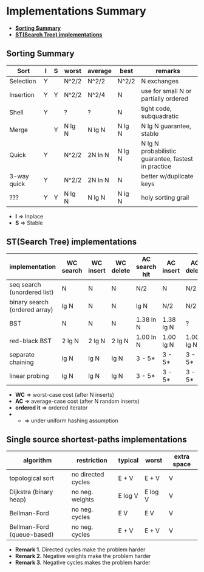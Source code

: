 # Implementations Summary

  * [**Sorting Summary**](#sorting-summary)
  * [**ST(Search Tree) implementations**](#stsearch-tree-implementations)

## Sorting Summary    

| Sort        | I | S | worst  | average | best    | remarks
| ----------- |---|---| ------ | ------- | ------- | --------------------
| Selection   | Y |   | N^2/2  |   N^2/2 |   N^2/2 | N exchanges
| Insertion   | Y | Y | N^2/2  |   N^2/4 |       N | use for small N or partially ordered
| Shell       | Y |   |     ?  |       ? |       N | tight code, subquadratic
| Merge       |   | Y | N lg N |  N lg N |  N lg N | N lg N guarantee, stable
| Quick       | Y |   | N^2/2  | 2N ln N |  N lg N | N lg N probabilistic guarantee, fastest in practice
| 3-way quick | Y |   | N^2/2  | 2N ln N |       N | better w/duplicate keys
| ???         | Y | Y | N lg N |  N lg N |  N lg N | holy sorting grail

* **I** => Inplace
* **S** => Stable

## ST(Search Tree) implementations

| implementation                | WC search | WC insert | WC delete | AC search hit | AC insert | AC delete | ordered it? | key i/f
| --------------                | --------- | --------- | --------- | ------------- | --------- | --------- | ----------- | -------
| seq search (unordered list)   |   N       |      N    |      N    |       N/2     |   N       |    N/2    |     no      | equals()
| binary search (ordered array) |  lg N     |      N    |      N    |      lg N     |  N/2      |    N/2    |    yes      | compareTo()
| BST                           |   N       |      N    |      N    |    1.38 ln N  | 1.38 lg N |     ?     |    yes      | compareTo()
| red-black BST                 | 2 lg N    |    2 lg N |    2 lg N |    1.00 ln N  | 1.00 lg N | 1.00 lg N |    yes      | compareTo()
| separate chaining             |   lg N    |      lg N |      lg N |    3 - 5*     | 3 - 5*    | 3 - 5*    |     no      | equals()
| linear probing                |   lg N    |      lg N |      lg N |    3 - 5*     | 3 - 5*    | 3 - 5*    |     no      | equals()

* **WC** => worst-case cost (after N inserts)
* **AC** => average-case cost (after N random inserts)
* **ordered it** => ordered iterator
* * => under uniform hashing assumption


## Single source shortest-paths implementations

| algorithm                 | restriction        | typical | worst   | extra space
| ------------------------- | ------------------ | ------- | ------- | -----------
| topological sort          | no directed cycles | E + V   | E + V   | V
| Dijkstra (binary heap)    | no neg. weights    | E log V | E log V | V
| Bellman-Ford              | no neg. cycles     | E V     | E V     | V
| Bellman-Ford (queue-based)| no neg. cycles     | E + V   | E + V   | V

* **Remark 1.** Directed cycles make the problem harder
* **Remark 2.** Negative weights make the problem harder
* **Remark 3.** Negative cycles makes the problem harder

